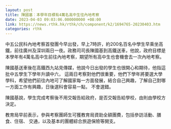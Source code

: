 ```yaml
---
layout: post
title: 陳國基︰本學年目標有4萬名高中生往內地考察
date: 2023-04-03 09:03:06.000000000 +08:00
link: https://news.rthk.hk/rthk/ch/component/k2/1694765-20230403.htm
categories: rthk
---
```


中五公民科內地考察首發團今早出發，早上7時許，約200名百名中學生早乘坐高鐵，前往廣州及深圳兩日一夜。政務司司長陳國基到高鐵送車，他說，政府目標是本學年有4萬名高中生前往內地考察，期望所有高中生也會機會去一次內地考察。

陳國基送車後在高鐵西九站見傳媒，他說今日出發的學生也很開心和期待，他指這批中五學生下學年升讀中六， 這兩日考察對他們很重要，他們下學年將要選大學學科，希望他們前往內地可了解國家每一方面發展，結合自己興趣，了解自己對哪一方面工作有興趣，日後選科會容易一點， 不會選錯。

陳國基說，學生完成考察後不用交報告給政府，是否交報告給學校，由則由學校方決定。

教育局早前表示，參與考察團師生可獲教育局資助全額團費，包括參訪活動、膳食、住宿、 交通，以及基本的團體綜合旅遊保險等開支。
